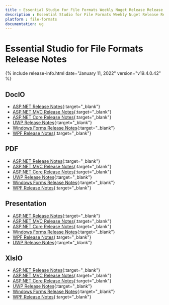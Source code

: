 ```yaml
---
title : Essential Studio for File Formats Weekly Nuget Release Release Notes  
description : Essential Studio for File Formats Weekly Nuget Release Release Notes  
platform : file-formats
documentation: ug
---
```


# Essential Studio for File Formats  Release Notes  

{% include release-info.html date="January 11, 2022" version="v19.4.0.42" %} 

## DocIO

* [ASP.NET Release Notes](/aspnet/release-notes/v19.4.0.42#docio){:target="_blank"}
* [ASP.NET MVC Release Notes](/aspnetmvc/release-notes/v19.4.0.42#docio){:target="_blank"}
* [ASP.NET Core Release Notes](/aspnet-core/release-notes/v19.4.0.42#docio){:target="_blank"}
* [UWP Release Notes](/uwp/release-notes/v19.4.0.42#docio){:target="_blank"}
* [Windows Forms Release Notes](/windowsforms/release-notes/v19.4.0.42#docio){:target="_blank"}
* [WPF Release Notes](/wpf/release-notes/v19.4.0.42#docio){:target="_blank"}


## PDF

* [ASP.NET Release Notes](/aspnet/release-notes/v19.4.0.42#pdf){:target="_blank"}
* [ASP.NET MVC Release Notes](/aspnetmvc/release-notes/v19.4.0.42#pdf){:target="_blank"}
* [ASP.NET Core Release Notes](/aspnet-core/release-notes/v19.4.0.42#pdf){:target="_blank"}
* [UWP Release Notes](/uwp/release-notes/v19.4.0.42#pdf){:target="_blank"}
* [Windows Forms Release Notes](/windowsforms/release-notes/v19.4.0.42#pdf){:target="_blank"}
* [WPF Release Notes](/wpf/release-notes/v19.4.0.42#pdf){:target="_blank"}


## Presentation

* [ASP.NET Release Notes](/aspnet/release-notes/v19.4.0.42#presentation){:target="_blank"}
* [ASP.NET MVC Release Notes](/aspnetmvc/release-notes/v19.4.0.42#presentation){:target="_blank"}
* [ASP.NET Core Release Notes](/aspnet-core/release-notes/v19.4.0.42#presentation){:target="_blank"}
* [Windows Forms Release Notes](/windowsforms/release-notes/v19.4.0.42#presentation){:target="_blank"}
* [WPF Release Notes](/wpf/release-notes/v19.4.0.42#presentation){:target="_blank"}
* [UWP Release Notes](/uwp/release-notes/v19.4.0.42#presentation){:target="_blank"}


## XlsIO

* [ASP.NET Release Notes](/aspnet/release-notes/v19.4.0.42#xlsio){:target="_blank"}
* [ASP.NET MVC Release Notes](/aspnetmvc/release-notes/v19.4.0.42#xlsio){:target="_blank"}
* [ASP.NET Core Release Notes](/aspnet-core/release-notes/v19.4.0.42#xlsio){:target="_blank"}
* [UWP Release Notes](/uwp/release-notes/v19.4.0.42#xlsio){:target="_blank"}
* [Windows Forms Release Notes](/windowsforms/release-notes/v19.4.0.42#xlsio){:target="_blank"}
* [WPF Release Notes](/wpf/release-notes/v19.4.0.42#xlsio){:target="_blank"}